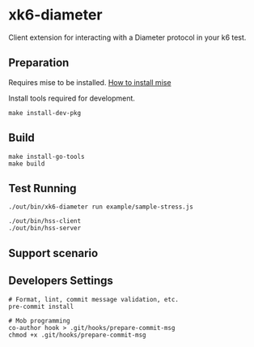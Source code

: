 # xk6-diameter
Client extension for interacting with a Diameter protocol in your k6 test.


## Preparation

Requires mise to be installed.
[How to install mise](https://github.com/jdx/mise?tab=readme-ov-file#install-mise)

Install tools required for development.

```shell
make install-dev-pkg
```

## Build

```shell
make install-go-tools
make build
```

## Test Running
```shell
./out/bin/xk6-diameter run example/sample-stress.js

./out/bin/hss-client
./out/bin/hss-server
```

## Support scenario

## Developers Settings

```shell
# Format, lint, commit message validation, etc.
pre-commit install

# Mob programming
co-author hook > .git/hooks/prepare-commit-msg
chmod +x .git/hooks/prepare-commit-msg
```
